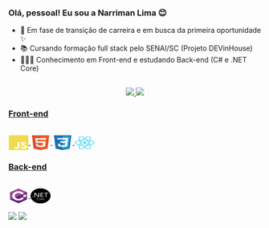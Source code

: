 ### Olá, pessoal! Eu sou a Narriman Lima 😊

- 🔭 Em fase de transição de carreira e em busca da primeira oportunidade ✨
- 📚 Cursando formação full stack pelo SENAI/SC (Projeto DEVinHouse)
- 👩🏻‍💻 Conhecimento em Front-end e estudando Back-end (C# e .NET Core)
##

<div align="center">
  <a href="https://github.com/narriman-lima">
  <img height="180em" src="https://github-readme-stats.vercel.app/api?username=narriman-lima&show_icons=true&theme=dark&include_all_commits=true&count_private=true"/>
  <img height="180em" src="https://github-readme-stats.vercel.app/api/top-langs/?username=narriman-lima&layout=compact&langs_count=7&theme=dark"/>
</div>

<div style="display: inline_block"> 
<h3> Front-end </h3><br>
  <img align="center" alt="Narriman-Js" height="30" width="40" src="https://raw.githubusercontent.com/devicons/devicon/master/icons/javascript/javascript-plain.svg">
  <img align="center" alt="Narriman-HTML" height="30" width="40" src="https://raw.githubusercontent.com/devicons/devicon/master/icons/html5/html5-original.svg">
  <img align="center" alt="Narriman-CSS" height="30" width="40" src="https://raw.githubusercontent.com/devicons/devicon/master/icons/css3/css3-original.svg">
  <img align="center" alt="Narriman-React" height="30" width="40" src="https://raw.githubusercontent.com/devicons/devicon/master/icons/react/react-original.svg">

<h3> Back-end </h3><br>
  <img align="center" alt="Narriman-C#" height="30" width="40" src="https://raw.githubusercontent.com/devicons/devicon/master/icons/csharp/csharp-original.svg">
  <img align="center" alt="Narriman-dotNetCore" height="30" width="40" src="https://raw.githubusercontent.com/devicons/devicon/master/icons/dotnetcore/dotnetcore-plain.svg">
</div>

<br>
  
<div> 
 <a href = "mailto:narrimancslima@gmail.com"><img src="https://img.shields.io/badge/-Gmail-%23333?style=for-the-badge&logo=gmail&logoColor=white" target="_blank"></a>
 <a href="https://www.linkedin.com/in/narriman-lima/" target="_blank"><img src="https://img.shields.io/badge/-LinkedIn-%230077B5?style=for-the-badge&logo=linkedin&logoColor=white" target="_blank"></a>  
</div>

